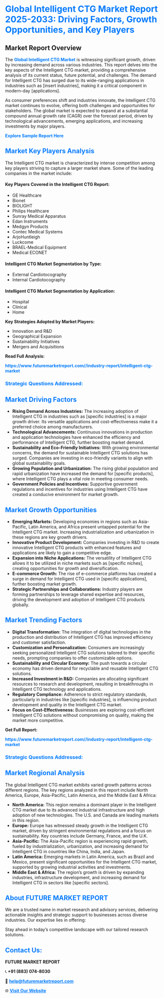 <h1 style="color: #007BFF;">Global Intelligent CTG Market Report 2025-2033: Driving Factors, Growth Opportunities, and Key Players</h1>

<section id="overview">
<h2>Market Report Overview</h2>
<p>The <a href="https://www.futuremarketreport.com//industry-report/intelligent-ctg-market" style="color: #007BFF; text-decoration: none;"><strong>Global Intelligent CTG Market</strong></a> is witnessing significant growth, driven by increasing demand across various industries. This report delves into the key aspects of the Intelligent CTG market, providing a comprehensive analysis of its current status, future potential, and challenges. The demand for Intelligent CTG has surged due to its wide-ranging applications in industries such as [insert industries], making it a critical component in modern-day [applications].</p>
<p>As consumer preferences shift and industries innovate, the Intelligent CTG market continues to evolve, offering both challenges and opportunities for stakeholders. The global market is expected to expand at a substantial compound annual growth rate (CAGR) over the forecast period, driven by technological advancements, emerging applications, and increasing investments by major players.</p>
</section>

<section id="overview">
<p><a href="https://www.futuremarketreport.com//request-sample/reportId=78439" style="color: #007BFF; text-decoration: none;"><strong>Explore Sample Report Here</strong></a></p>
</section>

<section id="key-players">
<h2 style="color: #007BFF;">Market Key Players Analysis</h2>
<p>The Intelligent CTG market is characterized by intense competition among key players striving to capture a larger market share. Some of the leading companies in the market include:</p>
<h4>Key Players Covered in the Intelligent CTG Report:</h4>
<ul><li>GE Healthcare</li><li>Bionet</li><li>BIOLIGHT</li><li>Philips Healthcare</li><li>Sunray Medical Apparatus</li><li>Edan Instruments</li><li>Medgyn Products</li><li>Contec Medical Systems</li><li>ArjoHuntleigh</li><li>Luckcome</li><li>BRAEL-Medical Equipment</li><li>Medical ECONET</li></ul>
<h4>Intelligent CTG Market Segmentation by Type:</h4>
<ul><li>External Cardiotocography</li><li>Internal Cardiotocography</li></ul>

<h4>Intelligent CTG Market Segmentation by Application:</h4>
<ul><li>Hospital</li><li>Clinical</li><li>Home</li></ul>
<p><strong>Key Strategies Adopted by Market Players:</strong></p>
<ul>
<li>Innovation and R&D</li>
<li>Geographical Expansion</li>
<li>Sustainability Initiatives</li>
<li>Mergers and Acquisitions</li>
</ul>
</section>

<section>
<p><strong>Read Full Analysis: </strong></p><a href="https://www.futuremarketreport.com//industry-report/intelligent-ctg-market" style="color: #007BFF; text-decoration: none;"><strong>https://www.futuremarketreport.com//industry-report/intelligent-ctg-market</strong></a>
<h3 style="color: #007BFF;">Strategic Questions Addressed:</h3>
</section>

<section id="driving-factors">
<h2 style="color: #007BFF;">Market Driving Factors</h2>
<ul>
<li><strong>Rising Demand Across Industries:</strong> The increasing adoption of Intelligent CTG in industries such as [specific industries] is a major growth driver. Its versatile applications and cost-effectiveness make it a preferred choice among manufacturers.</li>
<li><strong>Technological Advancements:</strong> Continuous innovations in production and application technologies have enhanced the efficiency and performance of Intelligent CTG, further boosting market demand.</li>
<li><strong>Sustainability and Eco-Friendly Initiatives:</strong> With growing environmental concerns, the demand for sustainable Intelligent CTG solutions has surged. Companies are investing in eco-friendly variants to align with global sustainability goals.</li>
<li><strong>Growing Population and Urbanization:</strong> The rising global population and rapid urbanization have increased the demand for [specific products], where Intelligent CTG plays a vital role in meeting consumer needs.</li>
<li><strong>Government Policies and Incentives:</strong> Supportive government regulations and incentives for industries using Intelligent CTG have created a conducive environment for market growth.</li>
</ul>
</section>

<section id="growth-opportunities">
<h2 style="color: #007BFF;">Market Growth Opportunities</h2>
<ul>
<li><strong>Emerging Markets:</strong> Developing economies in regions such as Asia-Pacific, Latin America, and Africa present untapped potential for the Intelligent CTG market. Increasing industrialization and urbanization in these regions are key growth drivers.</li>
<li><strong>Innovative Product Development:</strong> Companies investing in R&D to create innovative Intelligent CTG products with enhanced features and applications are likely to gain a competitive edge.</li>
<li><strong>Expansion into Niche Applications:</strong> The versatility of Intelligent CTG allows it to be utilized in niche markets such as [specific niches], creating opportunities for growth and diversification.</li>
<li><strong>E-commerce Growth:</strong> The rise of e-commerce platforms has created a surge in demand for Intelligent CTG used in [specific applications], further boosting market growth.</li>
<li><strong>Strategic Partnerships and Collaborations:</strong> Industry players are forming partnerships to leverage shared expertise and resources, driving the development and adoption of Intelligent CTG products globally.</li>
</ul>
</section>

<section id="trending-factors">
<h2 style="color: #007BFF;">Market Trending Factors</h2>
<ul>
<li><strong>Digital Transformation:</strong> The integration of digital technologies in the production and distribution of Intelligent CTG has improved efficiency and customer satisfaction.</li>
<li><strong>Customization and Personalization:</strong> Consumers are increasingly seeking personalized Intelligent CTG solutions tailored to their specific needs, prompting companies to offer customizable options.</li>
<li><strong>Sustainability and Circular Economy:</strong> The push towards a circular economy has driven demand for recyclable and reusable Intelligent CTG solutions.</li>
<li><strong>Increased Investment in R&D:</strong> Companies are allocating significant resources to research and development, resulting in breakthroughs in Intelligent CTG technology and applications.</li>
<li><strong>Regulatory Compliance:</strong> Adherence to strict regulatory standards, particularly in industries like [specific industries], is influencing product development and quality in the Intelligent CTG market.</li>
<li><strong>Focus on Cost-Effectiveness:</strong> Businesses are exploring cost-efficient Intelligent CTG solutions without compromising on quality, making the market more competitive.</li>
</ul>
</section>

<section>
<p><strong>Get Full Report: </strong></p><a href="https://www.futuremarketreport.com//industry-report/intelligent-ctg-market" style="color: #007BFF; text-decoration: none;"><strong>https://www.futuremarketreport.com//industry-report/intelligent-ctg-market</strong></a>
<h3 style="color: #007BFF;">Strategic Questions Addressed:</h3>
</section>


<section id="regional-analysis">
<h2 style="color: #007BFF;">Market Regional Analysis</h2>
<p>The global Intelligent CTG market exhibits varied growth patterns across different regions. The key regions analyzed in this report include North America, Europe, Asia-Pacific, Latin America, and the Middle East & Africa:</p>
<ul>
<li><strong>North America:</strong> This region remains a dominant player in the Intelligent CTG market due to its advanced industrial infrastructure and high adoption of new technologies. The U.S. and Canada are leading markets in this region.</li>
<li><strong>Europe:</strong> Europe has witnessed steady growth in the Intelligent CTG market, driven by stringent environmental regulations and a focus on sustainability. Key countries include Germany, France, and the U.K.</li>
<li><strong>Asia-Pacific:</strong> The Asia-Pacific region is experiencing rapid growth, fueled by industrialization, urbanization, and increasing demand for Intelligent CTG in countries like China, India, and Japan.</li>
<li><strong>Latin America:</strong> Emerging markets in Latin America, such as Brazil and Mexico, present significant opportunities for the Intelligent CTG market, supported by growing industrial activities and investments.</li>
<li><strong>Middle East & Africa:</strong> The region’s growth is driven by expanding industries, infrastructure development, and increasing demand for Intelligent CTG in sectors like [specific sectors].</li>
</ul>
</section>

<footer>
<h2 style="color: #007BFF;">About FUTURE MARKET REPORT</h2>
<p>We are a trusted name in market research and advisory services, delivering actionable insights and strategic support to businesses across diverse industries. Our expertise lies in offering:</p>

<p>Stay ahead in today’s competitive landscape with our tailored research solutions.</p>

<h2 style="color: #007BFF;">Contact Us:</h2>
<p><strong>FUTURE MARKET REPORT</strong></p>
<p>📞 <strong>+91 (883) 074-8030</strong></p>
<p>📧 <strong><a href="mailto:help@futuremarketreport.com" style="color: #007BFF;">help@futuremarketreport.com</a></strong></p>
<p>🌐 <strong><a href="https://www.futuremarketreport.com/" style="color: #007BFF;">Visit Our Website</a></strong></p>
</footer>